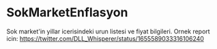 # SokMarketEnflasyon
Sok market'in yillar icerisindeki urun listesi ve fiyat bilgileri. 
Ornek report icin: https://twitter.com/DLL_Whisperer/status/1655589033316106240
